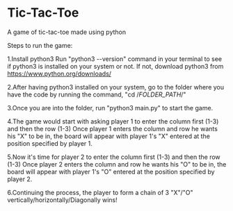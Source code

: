 # Tic-Tac-Toe
A game of tic-tac-toe made using python

Steps to run the game:

1.Install python3
  Run "python3 --version" command in your terminal to see if python3 is installed on your system or not.
  If not, download python3 from https://www.python.org/downloads/
 
2.After having python3 installed on your system, go to the folder where you have the code by running the command, "cd /*FOLDER_PATH*/"

3.Once you are into the folder, run "python3 main.py" to start the game.

4.The game would start with asking player 1 to enter the column first (1-3) and then the row (1-3)
  Once player 1 enters the column and row he wants his "X" to be in, the board will appear with player 1's "X" entered at the position specified by player 1.
  
5.Now it's time for player 2 to enter the column first (1-3) and then the row (1-3)
  Once player 2 enters the column and row he wants his "O" to be in, the board will appear with player 1's "O" entered at the position specified by player 2.
  
6.Continuing the process, the player to form a chain of 3 "X"/"O" vertically/horizontally/Diagonally wins!
